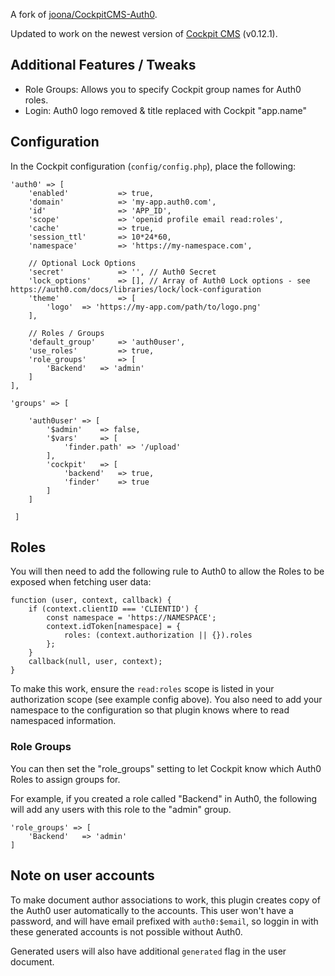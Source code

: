 A fork of [joona/CockpitCMS-Auth0](https://github.com/joona/CockpitCMS-Auth0).

Updated to work on the newest version of [Cockpit CMS](https://github.com/agentejo/cockpit) (v0.12.1).

## Additional Features / Tweaks
- Role Groups: Allows you to specify Cockpit group names for Auth0 roles.
- Login: Auth0 logo removed & title replaced with Cockpit "app.name"

## Configuration

In the Cockpit configuration (`config/config.php`), place the following:

```
'auth0' => [
    'enabled'           => true,
    'domain'            => 'my-app.auth0.com',
    'id'                => 'APP_ID',
    'scope'             => 'openid profile email read:roles',
    'cache'             => true,
    'session_ttl'       => 10*24*60,
    'namespace'         => 'https://my-namespace.com',
    
    // Optional Lock Options
    'secret'            => '', // Auth0 Secret
    'lock_options'      => [], // Array of Auth0 Lock options - see https://auth0.com/docs/libraries/lock/lock-configuration
    'theme'             => [
        'logo'  => 'https://my-app.com/path/to/logo.png'
    ],
    
    // Roles / Groups
    'default_group'     => 'auth0user',
    'use_roles'         => true,
    'role_groups'       => [
        'Backend'   => 'admin' 
    ]
],
  
'groups' => [
    
    'auth0user' => [
        '$admin'    => false,
        '$vars'     => [
            'finder.path' => '/upload'
        ],
        'cockpit'   => [
            'backend'   => true,
            'finder'    => true
        ]
    ]
        
 ]
```

## Roles

You will then need to add the following rule to Auth0 to allow the Roles to be exposed when fetching user data:

```
function (user, context, callback) {
    if (context.clientID === 'CLIENTID') {
        const namespace = 'https://NAMESPACE';
        context.idToken[namespace] = {
            roles: (context.authorization || {}).roles
        };
    }
    callback(null, user, context);
}
```
To make this work, ensure the `read:roles` scope is listed in your authorization scope (see example config above). 
You also need to add your namespace to the configuration so that plugin knows where to read namespaced information. 

### Role Groups

You can then set the "role_groups" setting to let Cockpit know which Auth0 Roles to assign groups for.

For example, if you created a role called "Backend" in Auth0, the following will add any users with this role to the "admin" group.

```
'role_groups' => [
    'Backend'   => 'admin' 
]
```

## Note on user accounts

To make document author associations to work, this plugin creates copy of the Auth0 user automatically to the accounts. 
This user won't have a password, and will have email prefixed with `auth0:$email`, so loggin in with these generated accounts is not possible without Auth0. 

Generated users will also have additional `generated` flag in the user document.

